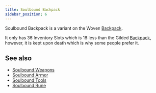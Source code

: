 ```yaml
---
title: Soulbound Backpack
sidebar_position: 6
---
```


Soulbound Backpack is a variant on the Woven [Backpack](../Items/Backpacks.md).

It only has 36 Inventory Slots which is 18 less than the Gilded [Backpack](../Items/Backpacks.md), however, it is kept upon death which is why some people prefer it.

## See also

* [Soulbound Weapons](../Weapons/Soulbound-Weapons.md)
* [Soulbound Armor](../Magical-Armor/Soulbound-Armor.md)
* [Soulbound Tools](../Tools/Soulbound-Tools.md)
* [Soulbound Rune](../Magical-Items/Soulbound-Rune.md)
